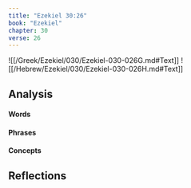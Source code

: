 ```yaml
---
title: "Ezekiel 30:26"
book: "Ezekiel"
chapter: 30
verse: 26
---
```

![[/Greek/Ezekiel/030/Ezekiel-030-026G.md#Text]]
![[/Hebrew/Ezekiel/030/Ezekiel-030-026H.md#Text]]

## Analysis

#### Words

#### Phrases

#### Concepts

## Reflections
